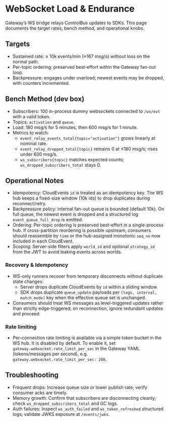 # WebSocket Load & Endurance

Gateway’s WS bridge relays ControlBus updates to SDKs. This page documents the target rates, bench method, and operational knobs.

## Targets

- Sustained rate: ≥ 10k events/min (≈167 msg/s) without loss on the normal path.
- Per-topic ordering: preserved best-effort within the Gateway fan-out loop.
- Backpressure: engages under overload; newest events may be dropped, with counters incremented.

## Bench Method (dev box)

- Subscribers: 100 in-process dummy websockets connected to `/ws/evt` with a valid token.
- Topics: `activation` and `queue`.
- Load: 180 msg/s for 5 minutes, then 600 msg/s for 1 minute.
- Metrics to watch:
  - `event_relay_events_total{topic="activation"}` grows linearly at nominal rate.
  - `event_relay_dropped_total{topic}` remains 0 at ≤180 msg/s; rises under 600 msg/s.
  - `ws_subscribers{topic}` matches expected counts; `ws_dropped_subscribers_total` stays 0.

## Operational Notes

- Idempotency: CloudEvents `id` is treated as an idempotency key. The WS hub keeps a fixed-size window (10k ids) to drop duplicates during reconnect/retry.
- Backpressure policy: internal fan-out queue is bounded (default 10k). On full queue, the newest event is dropped and a structured log `event_queue_full_drop` is emitted.
- Ordering: Per-topic ordering is preserved best-effort in a single-process hub. If cross-partition reordering is possible upstream, consumers should reassemble by `time` or the hub-assigned monotonic `seq_no` now included in each CloudEvent.
- Scoping: Server-side filters apply `world_id` and optional `strategy_id` from the JWT to avoid leaking events across worlds.

### Recovery & Idempotency

- WS-only runners recover from temporary disconnects without duplicate state changes:
  - Server drops duplicate CloudEvents by `id` within a sliding window.
  - SDK drops duplicate `queue_update` payloads per `(tags, interval, match_mode)` key when the effective queue set is unchanged.
- Consumers should treat WS messages as level-triggered updates rather than strictly edge-triggered; on reconnection, ignore redundant updates and proceed.

### Rate limiting

- Per-connection rate limiting is available via a simple token bucket in the WS hub. It is disabled by default. To enable it, set `gateway.websocket.rate_limit_per_sec` in the Gateway YAML (tokens/messages per second), e.g. `gateway.websocket.rate_limit_per_sec: 200`.

## Troubleshooting

- Frequent drops: Increase queue size or lower publish rate; verify consumer acks are timely.
- Memory growth: Confirm that subscribers are disconnecting cleanly; check `ws_dropped_subscribers_total` and GC logs.
- Auth failures: Inspect `ws_auth_failed` and `ws_token_refreshed` structured logs; validate JWKS exposure at `/events/jwks`.
